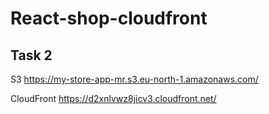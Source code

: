 # React-shop-cloudfront

## Task 2

S3 https://my-store-app-mr.s3.eu-north-1.amazonaws.com/

CloudFront https://d2xnlvwz8jicv3.cloudfront.net/